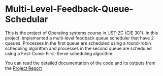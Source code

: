 # Multi-Level-Feedback-Queue-Schedular
This is the project of Operating systems course in UST-ZC (CIE 301). In this project, implemented a multi-level feedback queue scheduler that have 2 queues. Processes in the first queue are scheduled using a round-robin scheduling algorithm and  processes in the second queue are scheduled using a First-Come-First-Serve scheduling algorithm.

You can read the detailed documentation of the code and its outputs from the [Project Report](https://github.com/SaraElbesomy4/Multi-Level-Feedback-Queue-Schedular/blob/main/Project%20Report.pdf)


